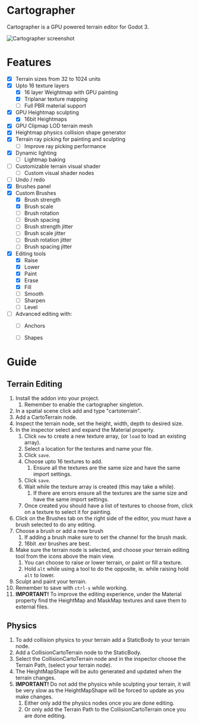 [screenshot]: https://raw.githubusercontent.com/awkwardpolygons/cartographer/master/addons/cartographer/screenshot.png "Cartographer screenshot"
# Cartographer
Cartographer is a GPU powered terrain editor for Godot 3.

![][screenshot]

# Features

- [x] Terrain sizes from 32 to 1024 units
- [x] Upto 16 texture layers
  - [x] 16 layer Weightmap with GPU painting
  - [x] Triplanar texture mapping
  - [ ] Full PBR material support
- [x] GPU Heightmap sculpting
  - [x] 16bit Heightmaps
- [x] GPU Clipmap LOD terrain mesh
- [x] Heightmap physics collision shape generator
- [x] Terrain ray picking for painting and sculpting
  - [ ] Improve ray picking performance
- [x] Dynamic lighting
  - [ ] Lightmap baking
- [ ] Customizable terrain visual shader
  - [ ] Custom visual shader nodes
- [ ] Undo / redo
- [x] Brushes panel
- [x] Custom Brushes
  - [x] Brush strength
  - [x] Brush scale
  - [ ] Brush rotation
  - [ ] Brush spacing
  - [ ] Brush strength jitter
  - [ ] Brush scale jitter
  - [ ] Brush rotation jitter
  - [ ] Brush spacing jitter
- [x] Editing tools
  - [x] Raise
  - [x] Lower
  - [x] Paint
  - [x] Erase
  - [x] Fill
  - [ ] Smooth
  - [ ] Sharpen
  - [ ] Level
- [ ] Advanced editing with:
  - [ ] Anchors
  - [ ] Shapes


# Guide
## Terrain Editing

1. Install the addon into your project.
   1. Remember to enable the cartographer singleton.
2. In a spatial scene click add and type "cartoterrain".
3. Add a CartoTerrain node.
4. Inspect the terrain node, set the height, width, depth to desired size.
5. In the inspector select and expand the Material property.
   1. Click `new` to create a new texture array, (or `load` to load an existing array).
   2. Select a location for the textures and name your file.
   3. Click `save`.
   4. Choose upto 16 textures to add.
      1. Ensure all the textures are the same size and have the same import settings.
   5. Click `save`.
   6. Wait while the texture array is created (this may take a while).
      1. If there are errors ensure all the textures are the same size and have the same import settings.
   7. Once created you should have a list of textures to choose from, click on a texture to select it for painting.
6. Click on the Brushes tab on the right side of the editor, you must have a brush selected to do any editing.
7. Choose a brush or add a new brush
   1. If adding a brush make sure to set the channel for the brush mask.
   2. 16bit .exr brushes are best.
8. Make sure the terrain node is selected, and choose your terrain editing tool from the icons above the main view.
   1. You can choose to raise or lower terrain, or paint or fill a texture.
   2. Hold `alt` while using a tool to do the opposite, ie. while raising hold `alt` to lower.
9. Sculpt and paint your terrain.
10. Remember to save with `ctrl-s` while working.
11. **IMPORTANT!** To improve the editing experience, under the Material property find the HeightMap and MaskMap textures and save them to external files.

## Physics

1. To add collision physics to your terrain add a StaticBody to your terrain node.
2. Add a CollisionCartoTerrain node to the StaticBody.
3. Select the CollisionCartoTerrain node and in the inspector choose the Terrain Path, (select your terrain node).
4. The HeightMapShape will be auto generated and updated when the terrain changes.
5. **IMPORTANT!** Do not add the physics while sculpting your terrain, it will be very slow as the HeightMapShape will be forced to update as you make changes.
   1. Either only add the physics nodes once you are done editing.
   2. Or only add the Terrain Path to the CollisionCartoTerrain once you are done editing.
